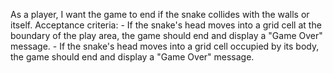 As a player, I want the game to end if the snake collides with the walls or itself.
    Acceptance criteria:
    - If the snake's head moves into a grid cell at the boundary of the play area, the game should end and display a "Game Over" message.
    - If the snake's head moves into a grid cell occupied by its body, the game should end and display a "Game Over" message.
